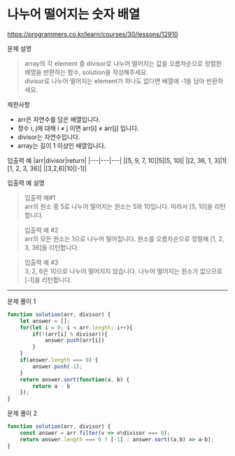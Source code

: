 # 나누어 떨어지는 숫자 배열
https://programmers.co.kr/learn/courses/30/lessons/12910

문제 설명
> array의 각 element 중 divisor로 나누어 떨어지는 값을 오름차순으로 정렬한 배열을 반환하는 함수, solution을 작성해주세요.\
divisor로 나누어 떨어지는 element가 하나도 없다면 배열에 -1을 담아 반환하세요.

제한사항
+ arr은 자연수를 담은 배열입니다.
+ 정수 i, j에 대해 i ≠ j 이면 arr[i] ≠ arr[j] 입니다.
+ divisor는 자연수입니다.
+ array는 길이 1 이상인 배열입니다.

입출력 예
|arr|divisor|return|
|---|---|---|
|[5, 9, 7, 10]|5|[5, 10]|
|[2, 36, 1, 3]|1|[1, 2, 3, 36]|
|[3,2,6]|10|[-1]|

입출력 예 설명
> 입출력 예#1 \
arr의 원소 중 5로 나누어 떨어지는 원소는 5와 10입니다. 따라서 [5, 10]을 리턴합니다.

> 입출력 예 #2 \
arr의 모든 원소는 1으로 나누어 떨어집니다. 원소를 오름차순으로 정렬해 [1, 2, 3, 36]을 리턴합니다.

> 입출력 예 #3 \
3, 2, 6은 10으로 나누어 떨어지지 않습니다. 나누어 떨어지는 원소가 없으므로 [-1]을 리턴합니다.

------------------------

문제 풀이 1
```javascript
function solution(arr, divisor) {
	let answer = [];
	for(let i = 0; i < arr.length; i++){
		if(!(arr[i] % divisor)){
			answer.push(arr[i])
		}
	}
	if(answer.length === 0) {
		answer.push(-1);
	}
	return answer.sort(function(a, b) {
		return a - b
	});
}
```

문제 풀이 2
```javascript
function solution(arr, divisor) {
	const answer = arr.filter(v => v%divisor === 0);
	return answer.length === 0 ? [-1] : answer.sort((a,b) => a-b);
}
```